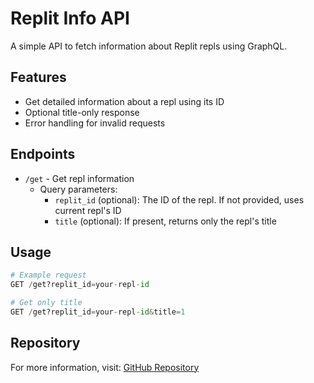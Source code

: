 
# Replit Info API

A simple API to fetch information about Replit repls using GraphQL.

## Features

- Get detailed information about a repl using its ID
- Optional title-only response
- Error handling for invalid requests

## Endpoints

- `/get` - Get repl information
  - Query parameters:
    - `replit_id` (optional): The ID of the repl. If not provided, uses current repl's ID
    - `title` (optional): If present, returns only the repl's title

## Usage

```python
# Example request
GET /get?replit_id=your-repl-id

# Get only title
GET /get?replit_id=your-repl-id&title=1
```

## Repository
For more information, visit: [GitHub Repository](https://github.com/kairos-xx/replit_info.git)
